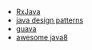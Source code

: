 - [RxJava](https://github.com/loganfreeman/RxJava)
- [java design patterns](https://github.com/loganfreeman/java-design-patterns)
- [guava](https://github.com/google/guava)
- [awesome java8](https://github.com/tedyoung/awesome-java8)
